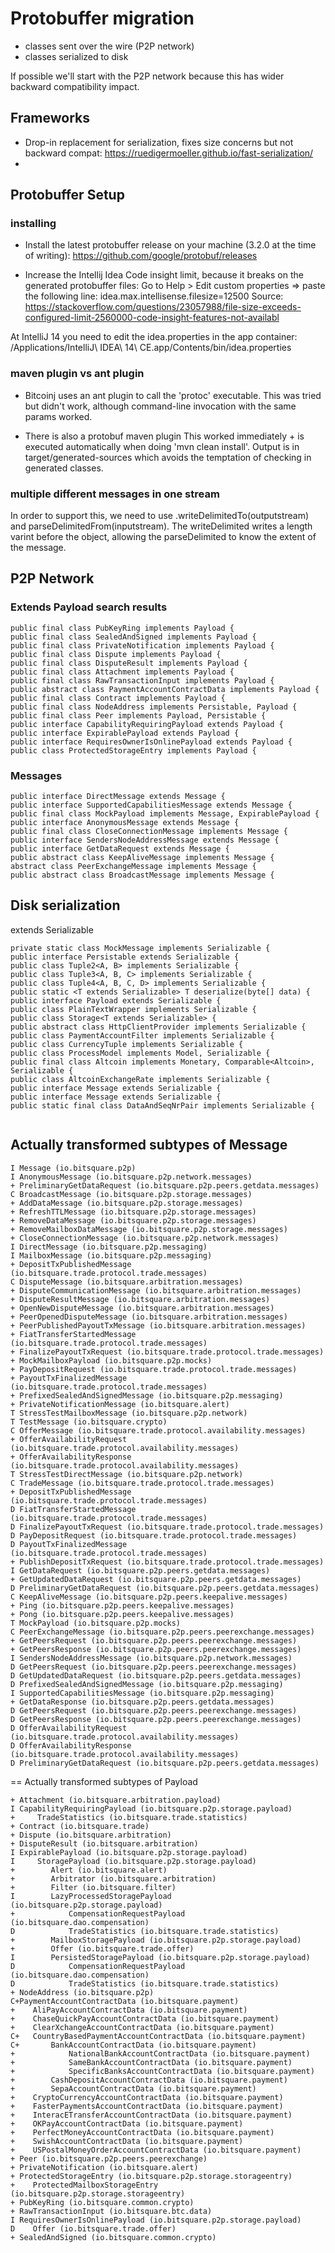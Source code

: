 # Protobuffer migration

* classes sent over the wire (P2P network)
* classes serialized to disk

If possible we'll start with the P2P network because this has wider backward compatibility impact.

## Frameworks

- Drop-in replacement for serialization, fixes size concerns but not backward compat:
https://ruedigermoeller.github.io/fast-serialization/
-

## Protobuffer Setup

### installing 

* Install the latest protobuffer release on your machine (3.2.0 at the time of writing):
https://github.com/google/protobuf/releases

* Increase the Intellij Idea Code insight limit, because it breaks on the generated protobuffer files:
Go to Help > Edit custom properties => paste the following line:
idea.max.intellisense.filesize=12500
Source: https://stackoverflow.com/questions/23057988/file-size-exceeds-configured-limit-2560000-code-insight-features-not-availabl

At IntelliJ 14 you need to edit the idea.properties in the app container:
/Applications/IntelliJ\ IDEA\ 14\ CE.app/Contents/bin/idea.properties 

### maven plugin vs ant plugin

* Bitcoinj uses an ant plugin to call the 'protoc' executable.
This was tried but didn't work, although command-line invocation with the same params worked.

* There is also a protobuf maven plugin
This worked immediately + is executed automatically when doing 'mvn clean install'.
Output is in target/generated-sources which avoids the temptation of checking in generated classes.

### multiple different messages in one stream

In order to support this, we need to use .writeDelimitedTo(outputstream) and parseDelimitedFrom(inputstream).
The writeDelimited writes a length varint before the object, allowing the parseDelimited to know the extent of the message. 

## P2P Network

### Extends Payload search results

```
public final class PubKeyRing implements Payload {
public final class SealedAndSigned implements Payload {
public final class PrivateNotification implements Payload {
public final class Dispute implements Payload {
public final class DisputeResult implements Payload {
public final class Attachment implements Payload {
public final class RawTransactionInput implements Payload {
public abstract class PaymentAccountContractData implements Payload {
public final class Contract implements Payload {
public final class NodeAddress implements Persistable, Payload {
public final class Peer implements Payload, Persistable {
public interface CapabilityRequiringPayload extends Payload {
public interface ExpirablePayload extends Payload {
public interface RequiresOwnerIsOnlinePayload extends Payload {
public class ProtectedStorageEntry implements Payload {
```

### Messages

```
public interface DirectMessage extends Message {
public interface SupportedCapabilitiesMessage extends Message {
public final class MockPayload implements Message, ExpirablePayload {
public interface AnonymousMessage extends Message {
public final class CloseConnectionMessage implements Message {
public interface SendersNodeAddressMessage extends Message {
public interface GetDataRequest extends Message {
public abstract class KeepAliveMessage implements Message {
abstract class PeerExchangeMessage implements Message {
public abstract class BroadcastMessage implements Message {

```

## Disk serialization

extends Serializable

```
private static class MockMessage implements Serializable {
public interface Persistable extends Serializable {
public class Tuple2<A, B> implements Serializable {
public class Tuple3<A, B, C> implements Serializable {
public class Tuple4<A, B, C, D> implements Serializable {
public static <T extends Serializable> T deserialize(byte[] data) {
public interface Payload extends Serializable {
public class PlainTextWrapper implements Serializable {
public class Storage<T extends Serializable> {
public abstract class HttpClientProvider implements Serializable {
public class PaymentAccountFilter implements Serializable {
public class CurrencyTuple implements Serializable {
public class ProcessModel implements Model, Serializable {
public final class Altcoin implements Monetary, Comparable<Altcoin>, Serializable {
public class AltcoinExchangeRate implements Serializable {
public interface Message extends Serializable {
public interface Message extends Serializable {
public static final class DataAndSeqNrPair implements Serializable {
                        
```                        


## Actually transformed subtypes of Message 

```
I Message (io.bitsquare.p2p)
I AnonymousMessage (io.bitsquare.p2p.network.messages)
+ PreliminaryGetDataRequest (io.bitsquare.p2p.peers.getdata.messages)
C BroadcastMessage (io.bitsquare.p2p.storage.messages)
+ AddDataMessage (io.bitsquare.p2p.storage.messages)
+ RefreshTTLMessage (io.bitsquare.p2p.storage.messages)
+ RemoveDataMessage (io.bitsquare.p2p.storage.messages)
+ RemoveMailboxDataMessage (io.bitsquare.p2p.storage.messages)
+ CloseConnectionMessage (io.bitsquare.p2p.network.messages)
I DirectMessage (io.bitsquare.p2p.messaging)
I MailboxMessage (io.bitsquare.p2p.messaging)
+ DepositTxPublishedMessage (io.bitsquare.trade.protocol.trade.messages)
C DisputeMessage (io.bitsquare.arbitration.messages)
+ DisputeCommunicationMessage (io.bitsquare.arbitration.messages)
+ DisputeResultMessage (io.bitsquare.arbitration.messages)
+ OpenNewDisputeMessage (io.bitsquare.arbitration.messages)
+ PeerOpenedDisputeMessage (io.bitsquare.arbitration.messages)
+ PeerPublishedPayoutTxMessage (io.bitsquare.arbitration.messages)
+ FiatTransferStartedMessage (io.bitsquare.trade.protocol.trade.messages)
+ FinalizePayoutTxRequest (io.bitsquare.trade.protocol.trade.messages)
+ MockMailboxPayload (io.bitsquare.p2p.mocks)
+ PayDepositRequest (io.bitsquare.trade.protocol.trade.messages)
+ PayoutTxFinalizedMessage (io.bitsquare.trade.protocol.trade.messages)
+ PrefixedSealedAndSignedMessage (io.bitsquare.p2p.messaging)
+ PrivateNotificationMessage (io.bitsquare.alert)
T StressTestMailboxMessage (io.bitsquare.p2p.network)
T TestMessage (io.bitsquare.crypto)
C OfferMessage (io.bitsquare.trade.protocol.availability.messages)
+ OfferAvailabilityRequest (io.bitsquare.trade.protocol.availability.messages)
+ OfferAvailabilityResponse (io.bitsquare.trade.protocol.availability.messages)
T StressTestDirectMessage (io.bitsquare.p2p.network)
C TradeMessage (io.bitsquare.trade.protocol.trade.messages)
+ DepositTxPublishedMessage (io.bitsquare.trade.protocol.trade.messages)
D FiatTransferStartedMessage (io.bitsquare.trade.protocol.trade.messages)
D FinalizePayoutTxRequest (io.bitsquare.trade.protocol.trade.messages)
D PayDepositRequest (io.bitsquare.trade.protocol.trade.messages)
D PayoutTxFinalizedMessage (io.bitsquare.trade.protocol.trade.messages)
+ PublishDepositTxRequest (io.bitsquare.trade.protocol.trade.messages)
I GetDataRequest (io.bitsquare.p2p.peers.getdata.messages)
+ GetUpdatedDataRequest (io.bitsquare.p2p.peers.getdata.messages)
D PreliminaryGetDataRequest (io.bitsquare.p2p.peers.getdata.messages)
C KeepAliveMessage (io.bitsquare.p2p.peers.keepalive.messages)
+ Ping (io.bitsquare.p2p.peers.keepalive.messages)
+ Pong (io.bitsquare.p2p.peers.keepalive.messages)
T MockPayload (io.bitsquare.p2p.mocks)
C PeerExchangeMessage (io.bitsquare.p2p.peers.peerexchange.messages)
+ GetPeersRequest (io.bitsquare.p2p.peers.peerexchange.messages)
+ GetPeersResponse (io.bitsquare.p2p.peers.peerexchange.messages)
I SendersNodeAddressMessage (io.bitsquare.p2p.network.messages)
D GetPeersRequest (io.bitsquare.p2p.peers.peerexchange.messages)
D GetUpdatedDataRequest (io.bitsquare.p2p.peers.getdata.messages)
D PrefixedSealedAndSignedMessage (io.bitsquare.p2p.messaging)
I SupportedCapabilitiesMessage (io.bitsquare.p2p.messaging)
+ GetDataResponse (io.bitsquare.p2p.peers.getdata.messages)
D GetPeersRequest (io.bitsquare.p2p.peers.peerexchange.messages)
D GetPeersResponse (io.bitsquare.p2p.peers.peerexchange.messages)
D OfferAvailabilityRequest (io.bitsquare.trade.protocol.availability.messages)
D OfferAvailabilityResponse (io.bitsquare.trade.protocol.availability.messages)
D PreliminaryGetDataRequest (io.bitsquare.p2p.peers.getdata.messages)
```

== Actually transformed subtypes of Payload

```
+ Attachment (io.bitsquare.arbitration.payload)
I CapabilityRequiringPayload (io.bitsquare.p2p.storage.payload)
+     TradeStatistics (io.bitsquare.trade.statistics)
+ Contract (io.bitsquare.trade)
+ Dispute (io.bitsquare.arbitration)
+ DisputeResult (io.bitsquare.arbitration)
I ExpirablePayload (io.bitsquare.p2p.storage.payload)
I     StoragePayload (io.bitsquare.p2p.storage.payload)
+        Alert (io.bitsquare.alert)
+        Arbitrator (io.bitsquare.arbitration)
+        Filter (io.bitsquare.filter)
I        LazyProcessedStoragePayload (io.bitsquare.p2p.storage.payload)
+            CompensationRequestPayload (io.bitsquare.dao.compensation)
D            TradeStatistics (io.bitsquare.trade.statistics)
+        MailboxStoragePayload (io.bitsquare.p2p.storage.payload)
+        Offer (io.bitsquare.trade.offer)
I        PersistedStoragePayload (io.bitsquare.p2p.storage.payload)
D            CompensationRequestPayload (io.bitsquare.dao.compensation)
D            TradeStatistics (io.bitsquare.trade.statistics)
+ NodeAddress (io.bitsquare.p2p)
C+PaymentAccountContractData (io.bitsquare.payment)
+    AliPayAccountContractData (io.bitsquare.payment)
+    ChaseQuickPayAccountContractData (io.bitsquare.payment)
+    ClearXchangeAccountContractData (io.bitsquare.payment)
C+   CountryBasedPaymentAccountContractData (io.bitsquare.payment)
C+       BankAccountContractData (io.bitsquare.payment)
+            NationalBankAccountContractData (io.bitsquare.payment)
+            SameBankAccountContractData (io.bitsquare.payment)
+            SpecificBanksAccountContractData (io.bitsquare.payment)
+        CashDepositAccountContractData (io.bitsquare.payment)
+        SepaAccountContractData (io.bitsquare.payment)
+    CryptoCurrencyAccountContractData (io.bitsquare.payment)
+    FasterPaymentsAccountContractData (io.bitsquare.payment)
+    InteracETransferAccountContractData (io.bitsquare.payment)
+    OKPayAccountContractData (io.bitsquare.payment)
+    PerfectMoneyAccountContractData (io.bitsquare.payment)
+    SwishAccountContractData (io.bitsquare.payment)
+    USPostalMoneyOrderAccountContractData (io.bitsquare.payment)
+ Peer (io.bitsquare.p2p.peers.peerexchange)
+ PrivateNotification (io.bitsquare.alert)
+ ProtectedStorageEntry (io.bitsquare.p2p.storage.storageentry)
+    ProtectedMailboxStorageEntry (io.bitsquare.p2p.storage.storageentry)
+ PubKeyRing (io.bitsquare.common.crypto)
+ RawTransactionInput (io.bitsquare.btc.data)
I RequiresOwnerIsOnlinePayload (io.bitsquare.p2p.storage.payload)
D    Offer (io.bitsquare.trade.offer)
+ SealedAndSigned (io.bitsquare.common.crypto)
```